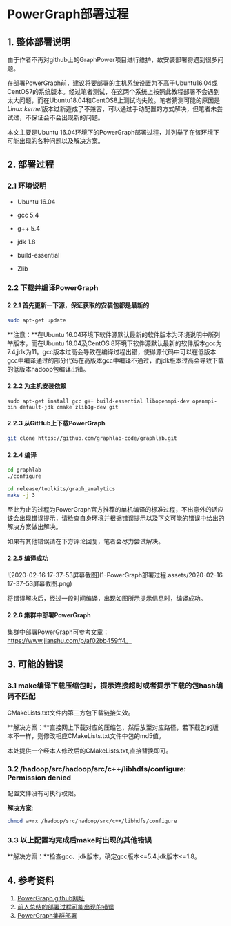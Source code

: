 # PowerGraph部署过程

## 1. 整体部署说明

  由于作者不再对github上的GraphPower项目进行维护，故安装部署将遇到很多问题。

  在部署PowerGraph前，建议将要部署的主机系统设置为不高于Ubuntu16.04或CentOS7的系统版本。经过笔者测试，在这两个系统上按照此教程部署不会遇到太大问题，而在Ubuntu18.04和CentOS8上测试均失败。笔者猜测可能的原因是*Linux kernel*版本过新造成了不兼容，可以通过手动配置的方式解决，但笔者未尝试过，不保证会不会出现新的问题。

  本文主要是Ubuntu 16.04环境下的PowerGraph部署过程，并列举了在该环境下可能出现的各种问题以及解决方案。

## 2. 部署过程

### 2.1 环境说明

- Ubuntu 16.04


- gcc 5.4

- g++ 5.4
- jdk 1.8
- build-essential

- Zlib


### 2.2 下载并编译PowerGraph

#### 2.2.1 首先更新一下源，保证获取的安装包都是最新的

```bash
sudo apt-get update
```

**注意：**在Ubuntu 16.04环境下软件源默认最新的软件版本为环境说明中所列举版本，而在Ubuntu 18.04及CentOS 8环境下软件源默认最新的软件版本gcc为7.4,jdk为11。gcc版本过高会导致在编译过程出错，使得源代码中可以在低版本gcc中编译通过的部分代码在高版本gcc中编译不通过，而jdk版本过高会导致下载的低版本hadoop包编译出错。

#### 2.2.2 为主机安装依赖

```
sudo apt-get install gcc g++ build-essential libopenmpi-dev openmpi-bin default-jdk cmake zlib1g-dev git
```


#### 2.2.3 从GitHub上下载PowerGraph

```bash
git clone https://github.com/graphlab-code/graphlab.git
```

#### 2.2.4 编译

```bash
cd graphlab
./configure
```

```bash
cd release/toolkits/graph_analytics
make -j 3
```

  至此为止的过程为PowerGraph官方推荐的单机编译的标准过程，不出意外的话应该会出现错误提示，请检查自身环境并根据错误提示以及下文可能的错误中给出的解决方案做出解决。

  如果有其他错误请在下方评论回复，笔者会尽力尝试解决。

#### 2.2.5 编译成功

![2020-02-16 17-37-53屏幕截图](1-PowerGraph部署过程.assets/2020-02-16 17-37-53屏幕截图.png)

  将错误解决后，经过一段时间编译，出现如图所示提示信息时，编译成功。

#### 2.2.6 集群中部署PowerGraph

  集群中部署PowerGraph可参考文章：https://www.jianshu.com/p/af02bb459ff4。

## 3. 可能的错误

### 3.1 make编译下载压缩包时，提示连接超时或者提示下载的包hash编码不匹配

  CMakeLists.txt文件内第三方包下载链接失效。

  **解决方案：**直接网上下载对应的压缩包，然后放至对应路径，若下载包的版本不一样，则修改相应CMakeLists.txt文件中包的md5值。

  本处提供一个经本人修改后的CMakeLists.txt,直接替换即可。

### 3.2 /hadoop/src/hadoop/src/c++/libhdfs/configure: Permission denied

  配置文件没有可执行权限。

  **解决方案**:

```bash
chmod a+rx /hadoop/src/hadoop/src/c++/libhdfs/configure
```

### 3.3 以上配置均完成后make时出现的其他错误

  **解决方案：**检查gcc、jdk版本，确定gcc版本<=5.4,jdk版本<=1.8。

## 4. 参考资料

1. [PowerGraph github网址](https://github.com/jegonzal/PowerGraph)
2. [前人总结的部署过程可能出现的错误](https://blog.csdn.net/nice_wen/article/details/80561441)
3. [PowerGraph集群部署](https://www.jianshu.com/p/af02bb459ff4)